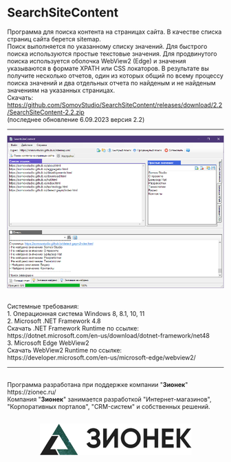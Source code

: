# SearchSiteContent
Программа для поиска контента на страницах сайта. В качестве списка страниц сайта берется sitemap.
<br>
Поиск выполняется по указанному списку значений. 
Для быстрого поиска используются простые текстовые значения. 
Для продвинутого поиска используется оболочка WebView2 (Edge) и значения указываются в формате XPATH или CSS локаторов.
В результате вы получите несколько отчетов, один из которых общий по всему процессу поиска значений 
и два отдельных отчета по найденым и не найденым значениям на указанных страницах.
<br>
Скачать: https://github.com/SomovStudio/SearchSiteContent/releases/download/2.2/SearchSiteContent-2.2.zip
<br>
(последнее обновление 6.09.2023 версия 2.2)
<hr>
<p align="center">
  <img src="https://github.com/SomovStudio/SearchSiteContent/blob/main/SearchSiteContent.v2/SearchSiteContent/img/screenshot.png">
</p>
<br>
Системные требования:
<br>1. Операционная система Windows 8, 8.1, 10, 11
<br>2. Microsoft .NET Framework 4.8
<br>Скачать .NET Framework Runtime по ссылке: https://dotnet.microsoft.com/en-us/download/dotnet-framework/net48
<br>3. Microsoft Edge WebView2
<br>Скачать WebView2 Runtime по ссылке: https://developer.microsoft.com/en-us/microsoft-edge/webview2/
<br>
<hr>
<br>Программа разработана при поддержке компании "<b>Зионек</b>" https://zionec.ru/
<br>Компания "<b>Зионек</b>" занимается разработкой "Интернет-магазинов", "Корпоративных порталов", "CRM-систем" и собственных решений.
<br><br>
<p align="center">
  <img src="https://github.com/SomovStudio/Hat/blob/main/Img/partners/companyzionec.png">
</p>